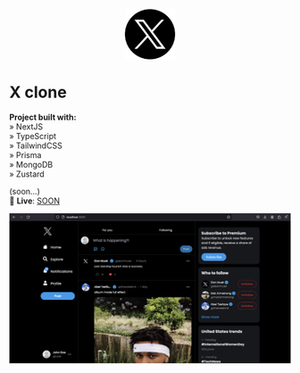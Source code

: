 <div align='center'>
  <img src='/public/assets/images/twitter-x-logo.png' width='90' heigth='90'>
</div>

# X clone

**Project built with:** \
» NextJS \
» TypeScript \
» TailwindCSS \
» Prisma \
» MongoDB \
» Zustard

(soon...) \
🚀 **Live**: [SOON](https://alexandrucrudu.tech/)

<div align='center'>
  <img src='/public/assets/images/demo.png'>
</div>
